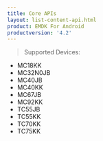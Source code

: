 ```yaml
---
title: Core APIs
layout: list-content-api.html
product: EMDK For Android
productversion: '4.2'
---
```


>Supported Devices:
* MC18KK
* MC32N0JB
* MC40JB
* MC40KK
* MC67JB
* MC92KK
* TC55JB
* TC55KK
* TC70KK
* TC75KK










